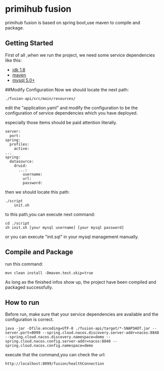 # primihub fusion
primihub fusion is based on spring boot,use maven to compile and package.
## Getting Started
First of all ,when we run the project, we need some service dependencies like this:
- [jdk 1.8](https://www.oracle.com/java/technologies/javase/javase8u211-later-archive-downloads.html)
- [maven](https://maven.apache.org/download.cgi)
- [mysql 5.0+](https://dev.mysql.com/downloads/mysql)


##Modify Configuration
Now we should locate the next path:

    ./fusion-api/src/main/resources/

edit the "application.yaml" and modify the configuration to be the configuration of service dependencies which you have deployed.

especially those items should be paid attention literally.

    server:
      port: 
    spring:
      profiles:
        active: 
    ...
    spring:
      datasource:
        druid:
          ...:
            username: 
            url: 
            password: 

then we should locate this path:

    ./script
        init.sh

to this path,you can execute next command:
    
    cd ./script
    sh init.sh [your mysql username] [your mysql password]

or you can execute "init.sql" in your mysql management manually.



## Compile and Package
run this command:

    mvn clean install -Dmaven.test.skip=true 

As long as the finished infos show up, the project have been compiled and packaged successfully.

## How to run
Before run, make sure that your service dependencies are available and the configuration is correct.

    java -jar -Dfile.encoding=UTF-8 ./fusion-api/target/*-SNAPSHOT.jar --server.port=8099 --spring.cloud.nacos.discovery.server-addr=nacos:8848 --spring.cloud.nacos.discovery.namespace=demo --spring.cloud.nacos.config.server-addr=nacos:8848 --spring.cloud.nacos.config.namespace=demo

execute that the command,you can check the url:
    
    http://localhost:8099/fusion/healthConnection
